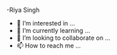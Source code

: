 -Riya Singh
- 👀 I’m interested in ...
- 🌱 I’m currently learning ...
- 💞️ I’m looking to collaborate on ...
- 📫 How to reach me ...

<!---
RiyaSinghverse/RiyaSinghverse is a ✨ special ✨ repository because its `README.md` (this file) appears on your GitHub profile.
You can click the Preview link to take a look at your changes.
--->
